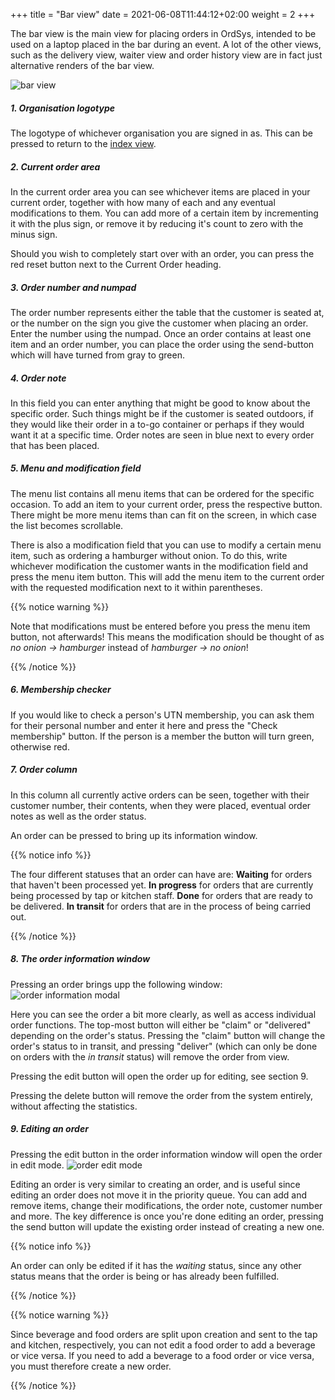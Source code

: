 +++
title = "Bar view"
date =  2021-06-08T11:44:12+02:00
weight = 2
+++

The bar view is the main view for placing orders in OrdSys, intended to be used on a laptop placed in the bar during an event. A lot of the other views, such as the delivery view, waiter view and order history view are in fact just alternative renders of the bar view.

![bar view](/images/ordsys/views/bar.png)

##### 1. Organisation logotype
The logotype of whichever organisation you are signed in as. This can be pressed to return to the [index view](../).

##### 2. Current order area
In the current order area you can see whichever items are placed in your current order, together with how many of each and any eventual modifications to them. You can add more of a certain item by incrementing it with the plus sign, or remove it by reducing it's count to zero with the minus sign.

Should you wish to completely start over with an order, you can press the red reset button next to the Current Order heading.

##### 3. Order number and numpad
The order number represents either the table that the customer is seated at, or the number on the sign you give the customer when placing an order. Enter the number using the numpad. Once an order contains at least one item and an order number, you can place the order using the send-button which will have turned from gray to green.

##### 4. Order note
In this field you can enter anything that might be good to know about the specific order. Such things might be if the customer is seated outdoors, if they would like their order in a to-go container or perhaps if they would want it at a specific time. Order notes are seen in blue next to every order that has been placed.

##### 5. Menu and modification field
The menu list contains all menu items that can be ordered for the specific occasion. To add an item to your current order, press the respective button. There might be more menu items than can fit on the screen, in which case the list becomes scrollable.

There is also a modification field that you can use to modify a certain menu item, such as ordering a hamburger without onion. To do this, write whichever modification the customer wants in the modification field and press the menu item button. This will add the menu item to the current order with the requested modification next to it within parentheses.

{{% notice warning %}}

Note that modifications must be entered before you press the menu item button, not afterwards! This means the modification should be thought of as *no onion -> hamburger* instead of *hamburger -> no onion*!

{{% /notice %}}

##### 6. Membership checker
If you would like to check a person's UTN membership, you can ask them for their personal number and enter it here and press the "Check membership" button. If the person is a member the button will turn green, otherwise red.

##### 7. Order column
In this column all currently active orders can be seen, together with their customer number, their contents, when they were placed, eventual order notes as well as the order status.

An order can be pressed to bring up its information window.

{{% notice info %}}

The four different statuses that an order can have are:
**Waiting** for orders that haven't been processed yet.
**In progress** for orders that are currently being processed by tap or kitchen staff.
**Done** for orders that are ready to be delivered.
**In transit** for orders that are in the process of being carried out.

{{% /notice %}}


##### 8. The order information window
Pressing an order brings upp the following window:
![order information modal](/images/ordsys/views/bar_modal.png)

Here you can see the order a bit more clearly, as well as access individual order functions. The top-most button will either be "claim" or "delivered" depending on the order's status. Pressing the "claim" button will change the order's status to in transit, and pressing "deliver" (which can only be done on orders with the *in transit* status) will remove the order from view.

Pressing the edit button will open the order up for editing, see section 9.

Pressing the delete button will remove the order from the system entirely, without affecting the statistics.

##### 9. Editing an order

Pressing the edit button in the order information window will open the order in edit mode.
![order edit mode](/images/ordsys/views/bar_edit.png)

Editing an order is very similar to creating an order, and is useful since editing an order does not move it in the priority queue. You can add and remove items, change their modifications, the order note, customer number and more. The key difference is once you're done editing an order, pressing the send button will update the existing order instead of creating a new one.

{{% notice info %}}

An order can only be edited if it has the *waiting* status, since any other status means that the order is being or has already been fulfilled.

{{% /notice %}}

{{% notice warning %}}

Since beverage and food orders are split upon creation and sent to the tap and kitchen, respectively, you can not edit a food order to add a beverage or vice versa. If you need to add a beverage to a food order or vice versa, you must therefore create a new order.

{{% /notice %}}